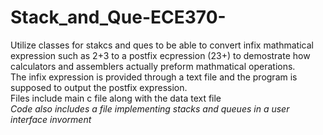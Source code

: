 # Stack_and_Que-ECE370-
Utilize classes for stakcs and ques to be able to convert infix mathmatical expression such as 2+3 to a postfix ecpression (23+) to demostrate how calculators and assemblers actually preform mathmatical operations. <br>
The infix expression is provided through a text file and the program is supposed to output the postfix expression. <br>
Files include main c file along with the data text file <br>
_Code also includes a file implementing stacks and queues in a user interface invorment_ <br>
